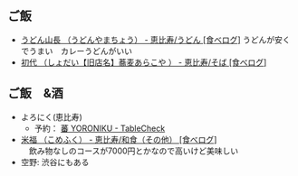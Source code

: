 ## ご飯

- [うどん山長 （うどんやまちょう） - 恵比寿/うどん [食べログ]](https://tabelog.com/tokyo/A1303/A130302/13045327/)
  うどんが安くでうまい　カレーうどんがいい
- [初代 （しょだい【旧店名】蕎麦あらこや ） - 恵比寿/そば [食べログ]](https://tabelog.com/tokyo/A1303/A130302/13118189/)

## ご飯　&酒

- よろにく(恵比寿)
  - 予約： [蕃 YORONIKU - TableCheck](https://www.tablecheck.com/ja/shops/ebisu-yoroniku/reserve)
- [米福 （こめふく） - 恵比寿/和食（その他） [食べログ]](https://tabelog.com/tokyo/A1303/A130302/13049538/)  
　飲み物なしのコースが7000円とかなので高いけど美味しい
- 空野: 渋谷にもある
